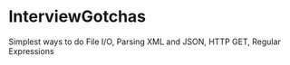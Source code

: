 # InterviewGotchas
Simplest ways to do File I/O, Parsing XML and JSON, HTTP GET, Regular Expressions
